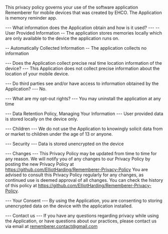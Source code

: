 This privacy policy governs your use of the software application Rememberer for mobile devices that was created by EHCO. The Application is memory reminder app.
 
--- What information does the Application obtain and how is it used? ---
-- User Provided Information --
The application stores memories locally which are only available to the device the application runs on.

-- Automatically Collected Information --
The application collects no information
 
--- Does the Application collect precise real time location information of the device? ---
This Application does not collect precise information about the location of your mobile device. 
 
--- Do third parties see and/or have access to information obtained by the Application? ---
No.

--- What are my opt-out rights? ---
You may uninstall the application at any time
 
--- Data Retention Policy, Managing Your Information ---
User provided data is stored locally on the device only. 

--- Children ---
We do not use the Application to knowingly solicit data from or market to children under the age of 13 or anyone.
 
--- Security ---
Data is stored unencrypted on the device
 
--- Changes ---
This Privacy Policy may be updated from time to time for any reason. We will notify you of any changes to our Privacy Policy by posting the new Privacy Policy at https://github.com/ElliotHarding/Rememberer-Privacy-Policy You are advised to consult this Privacy Policy regularly for any changes, as continued use is deemed approval of all changes. You can check the history of this policy at https://github.com/ElliotHarding/Rememberer-Privacy-Policy.

 
--- Your Consent ---
By using the Application, you are consenting to storing unencrypted data on the device with the application installed. 

--- Contact us ---
If you have any questions regarding privacy while using the Application, or have questions about our practices, please contact us via email at rememberer.contact@gmail.com

